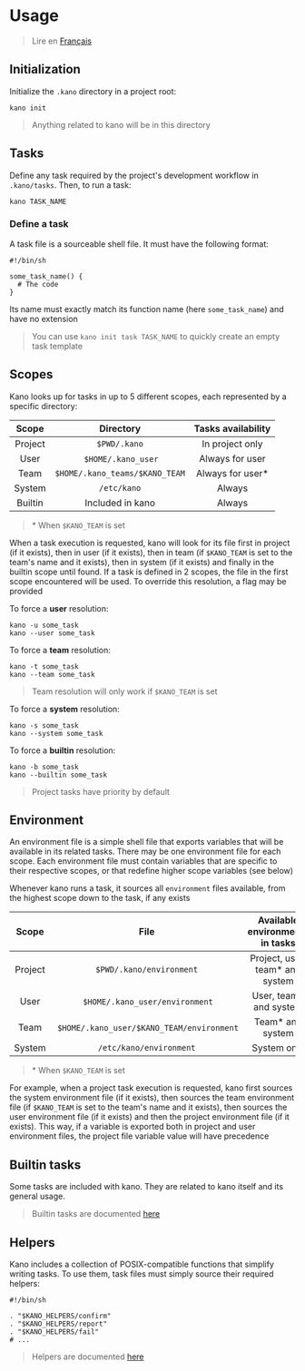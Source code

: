 # Usage

> Lire en [Français](/docs/fr/usage.md)

## Initialization

Initialize the `.kano` directory in a project root:

```shell
kano init
```

> Anything related to kano will be in this directory

## Tasks

Define any task required by the project's development workflow in `.kano/tasks`. Then, to run a
task:

```shell
kano TASK_NAME
```

### Define a task

A task file is a sourceable shell file. It must have the following format:

```shell
#!/bin/sh

some_task_name() {
  # The code
}

```

Its name must exactly match its function name (here `some_task_name`) and have no extension

> You can use `kano init task TASK_NAME` to quickly create an empty task template

## Scopes

Kano looks up for tasks in up to 5 different scopes, each represented by a specific directory:

|  Scope  |           Directory            | Tasks availability |
| :-----: | :----------------------------: | :----------------: |
| Project |          `$PWD/.kano`          |  In project only   |
|  User   |       `$HOME/.kano_user`       |  Always for user   |
|  Team   | `$HOME/.kano_teams/$KANO_TEAM` | Always for user\*  |
| System  |          `/etc/kano`           |       Always       |
| Builtin |        Included in kano        |       Always       |

> \* When `$KANO_TEAM` is set

When a task execution is requested, kano will look for its file first in project (if it exists),
then in user (if it exists), then in team (if `$KANO_TEAM` is set to the team's name and it
exists), then in system (if it exists) and finally in the builtin scope until found. If a task
is defined in 2 scopes, the file in the first scope encountered will be used. To override this
resolution, a flag may be provided

To force a **user** resolution:

```shell
kano -u some_task
kano --user some_task
```

To force a **team** resolution:

```shell
kano -t some_task
kano --team some_task
```

> Team resolution will only work if `$KANO_TEAM` is set

To force a **system** resolution:

```shell
kano -s some_task
kano --system some_task
```

To force a **builtin** resolution:

```shell
kano -b some_task
kano --builtin some_task
```

> Project tasks have priority by default

## Environment

An environment file is a simple shell file that exports variables that will be available in its
related tasks. There may be one environment file for each scope. Each environment file must
contain variables that are specific to their respective scopes, or that redefine higher scope
variables (see below)

Whenever kano runs a task, it sources all `environment` files available, from the highest scope
down to the task, if any exists

|  Scope  |                    File                    | Available environments in tasks  |
| :-----: | :----------------------------------------: | :------------------------------: |
| Project |          `$PWD/.kano/environment`          | Project, user, team\* and system |
|  User   |       `$HOME/.kano_user/environment`       |     User, team\* and system      |
|  Team   |  `$HOME/.kano_user/$KANO_TEAM/environment` |        Team\* and system         |
| System  |          `/etc/kano/environment`           |           System only            |

> \* When `$KANO_TEAM` is set

For example, when a project task execution is requested, kano first sources the system
environment file (if it exists), then sources the team environment file (if `$KANO_TEAM` is set
to the team's name and it exists), then sources the user environment file (if it exists) and
then the project environment file (if it exists). This way, if a variable is exported both in
project and user environment files, the project file variable value will have precedence

## Builtin tasks

Some tasks are included with kano. They are related to kano itself and its general usage.

> Builtin tasks are documented [here](/docs/en/tasks)

## Helpers

Kano includes a collection of POSIX-compatible functions that simplify writing tasks. To use
them, task files must simply source their required helpers:

```shell
#!/bin/sh

. "$KANO_HELPERS/confirm"
. "$KANO_HELPERS/report"
. "$KANO_HELPERS/fail"
# ...
```

> Helpers are documented [here](/docs/en/helpers)
